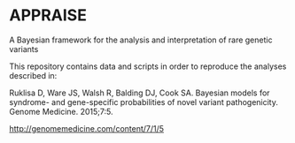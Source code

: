 # APPRAISE
A Bayesian framework for the analysis and interpretation of rare genetic variants

This repository contains data and scripts in order to reproduce the analyses described in:

Ruklisa D, Ware JS, Walsh R, Balding DJ, Cook SA.
Bayesian models for syndrome- and gene-specific probabilities of novel variant pathogenicity. 
Genome Medicine. 2015;7:5. 

http://genomemedicine.com/content/7/1/5
